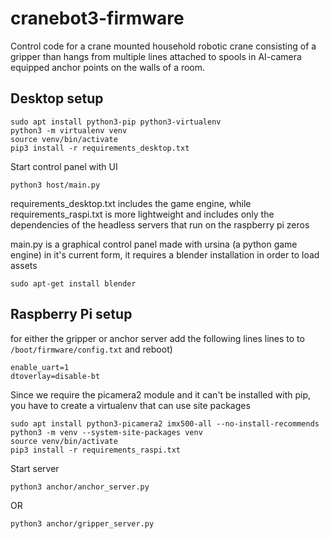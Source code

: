 # cranebot3-firmware

Control code for a crane mounted household robotic crane consisting of a gripper than hangs from multiple lines
attached to spools in AI-camera equipped anchor points on the walls of a room.

## Desktop setup

    sudo apt install python3-pip python3-virtualenv
    python3 -m virtualenv venv
    source venv/bin/activate
    pip3 install -r requirements_desktop.txt

Start control panel with UI

    python3 host/main.py


requirements_desktop.txt includes the game engine, while requirements_raspi.txt is more lightweight and includes only the dependencies of the headless servers that run on the raspberry pi zeros

main.py is a graphical control panel made with ursina (a python game engine)
in it's current form, it requires a blender installation in order to load assets

    sudo apt-get install blender

## Raspberry Pi setup

for either the gripper or anchor server
add the following lines lines to to `/boot/firmware/config.txt` and reboot)

    enable_uart=1
    dtoverlay=disable-bt

Since we require the picamera2 module and it can't be installed with pip, you have to create a virtualenv that can use site packages 

    sudo apt install python3-picamera2 imx500-all --no-install-recommends
    python3 -m venv --system-site-packages venv
    source venv/bin/activate
    pip3 install -r requirements_raspi.txt

Start server

    python3 anchor/anchor_server.py

OR

    python3 anchor/gripper_server.py





